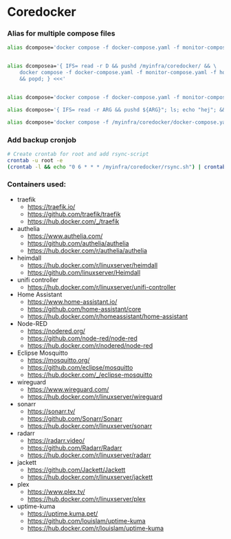 # Coredocker

### Alias for multiple compose files
```sh
alias dcompose='docker compose -f docker-compose.yaml -f monitor-compose.yaml -f home-compose.yaml -f seed-compose.yaml'


alias dcomposea='{ IFS= read -r D && pushd /myinfra/coredocker/ && \
    docker compose -f docker-compose.yaml -f monitor-compose.yaml -f home-compose.yaml -f seed-compose.yaml "$D"; \
	&& popd; } <<<'


alias dcompose='docker compose -f docker-compose.yaml -f monitor-compose.yaml -f home-compose.yaml -f seed-compose.yaml'

alias dcompose='{ IFS= read -r ARG && pushd ${ARG}"; ls; echo "hej"; && popd "$ARG"; } <<<'

alias dcompose='docker compose -f /myinfra/coredocker/docker-compose.yaml -f /myinfra/coredocker/monitor-compose.yaml -f /myinfra/coredocker/home-compose.yaml -f /myinfra/coredocker/seed-compose.yaml'


```




### Add backup cronjob
```sh
# Create crontab for root and add rsync-script
crontab -u root -e
(crontab -l && echo "0 6 * * * /myinfra/coredocker/rsync.sh") | crontab -
```

### Containers used:
* traefik
  - https://traefik.io/
  - https://github.com/traefik/traefik
  - https://hub.docker.com/_/traefik
* authelia
  - https://www.authelia.com/
  - https://github.com/authelia/authelia
  - https://hub.docker.com/r/authelia/authelia
* heimdall
  - https://hub.docker.com/r/linuxserver/heimdall
  - https://github.com/linuxserver/Heimdall
* unifi controller
  - https://hub.docker.com/r/linuxserver/unifi-controller
* Home Assistant
  - https://www.home-assistant.io/
  - https://github.com/home-assistant/core
  - https://hub.docker.com/r/homeassistant/home-assistant 
* Node-RED
  - https://nodered.org/
  - https://github.com/node-red/node-red
  - https://hub.docker.com/r/nodered/node-red
* Eclipse Mosquitto
  - https://mosquitto.org/
  - https://github.com/eclipse/mosquitto
  - https://hub.docker.com/_/eclipse-mosquitto
* wireguard
  - https://www.wireguard.com/
  - https://hub.docker.com/r/linuxserver/wireguard
* sonarr
  - https://sonarr.tv/
  - https://github.com/Sonarr/Sonarr
  - https://hub.docker.com/r/linuxserver/sonarr
* radarr
  - https://radarr.video/
  - https://github.com/Radarr/Radarr
  - https://hub.docker.com/r/linuxserver/radarr
* jackett
  - https://github.com/Jackett/Jackett
  - https://hub.docker.com/r/linuxserver/jackett
* plex
  - https://www.plex.tv/
  - https://hub.docker.com/r/linuxserver/plex
* uptime-kuma
  - https://uptime.kuma.pet/
  - https://github.com/louislam/uptime-kuma
  - https://hub.docker.com/r/louislam/uptime-kuma

